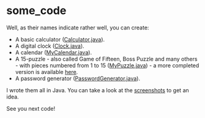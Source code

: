 # some_code
Well, as their names indicate rather well, you can create:
- A basic calculator ([Calculator.java](https://github.com/RealJavaDoe/some_code/blob/master/classes/Calculator.java)).
- A digital clock ([Clock.java](https://github.com/RealJavaDoe/some_code/blob/master/classes/Clock.java)).
- A calendar ([MyCalendar.java](https://github.com/RealJavaDoe/some_code/blob/master/classes/MyCalendar.java)).
- A 15-puzzle - also called Game of Fifteen, Boss Puzzle and many others - with pieces numbered from 1 to 15 ([MyPuzzle.java](https://github.com/RealJavaDoe/some_code/blob/master/classes/MyPuzzle.java)) - a more completed version is available [here](https://github.com/RealJavaDoe/15-puzzle).
- A password generator ([PasswordGenerator.java](https://github.com/RealJavaDoe/some_code/blob/master/classes/PasswordGenerator.java)).

I wrote them all in Java. You can take a look at the [screenshots](https://github.com/RealJavaDoe/some_code/tree/master/screenshots) to get an idea.

See you next code!
